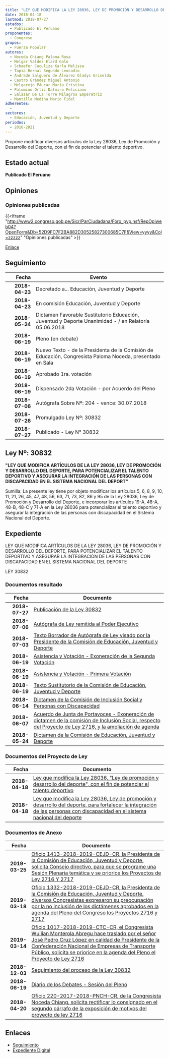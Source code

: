 ```yaml
---
title: "LEY QUE MODIFICA LA LEY 28036, LEY DE PROMOCIÓN Y DESARROLLO DEL DEPORTE, CON EL FIN DE POTENCIAR EL TALENTO DEPORTIVO"
date: 2018-04-18
lastmod: 2018-07-27
estados: 
  - Publicado El Peruano
proponentes: 
  - Congreso
grupos: 
  - Fuerza Popular
autores: 
  - Noceda Chiang Paloma Rosa
  - Melgar Valdez Elard Galo
  - Schaefer Cuculiza Karla Melissa
  - Tapia Bernal Segundo Leocadio
  - Andrade Salguero de Álvarez Gladys Griselda
  - Castro Grández Miguel Antonio
  - Melgarejo Páucar María Cristina
  - Palomino Ortiz Dalmiro Feliciano
  - Salazar De La Torre Milagros Emperatriz
  - Mantilla Medina Mario Fidel
adherentes: 
  - 
sectores: 
  - Educación, Juventud y Deporte
periodos: 
  - 2016-2021
---
```


Propone modificar diversos artículos de la Ley 28036, Ley de Promoción y Desarrollo del Deporte, con el fin de potenciar el talento deportivo.


## Estado actual

**Publicado El Peruano**

## Opiniones

### Opiniones publicadas

{{<iframe "http://www2.congreso.gob.pe/Sicr/ParCiudadana/Foro_pvp.nsf/RepOpiweb04?OpenForm&Db=52D9FC7F2BA882D30525827300685C7F&View=yyyy&Col=zzzzz" "Opiniones publicadas" >}}

[Enlace](http://www2.congreso.gob.pe/Sicr/ParCiudadana/Foro_pvp.nsf/RepOpiweb04?OpenForm&Db=52D9FC7F2BA882D30525827300685C7F&View=yyyy&Col=zzzzz)

## Seguimiento

| Fecha | Evento |
|------:|--------|
| **2018-04-23** | Decretado a... Educación, Juventud y Deporte|
| **2018-04-23** | En comisión Educación, Juventud y Deporte|
| **2018-05-24** | Dictamen Favorable Sustitutorio Educación, Juventud y Deporte Unanimidad - / en Relatoría 05.06.2018|
| **2018-06-19** | Pleno (en debate)|
| **2018-06-19** | Nuevo Texto - de la Presidenta de la Comisión de Educación, Congresista Paloma Noceda, presentado en Sala|
| **2018-06-19** | Aprobado 1ra. votación|
| **2018-06-19** | Dispensado 2da Votación - por Acuerdo del Pleno|
| **2018-07-06** | Autógrafa Sobre Nº: 204 - vence: 30.07.2018|
| **2018-07-26** | Promulgado Ley Nº: 30832|
| **2018-07-27** | Publicado - Ley N° 30832|

## Ley Nº: 30832

**"LEY QUE MODIFICA ARTÍCULOS DE LA LEY 28036, LEY DE PROMOCIÓN Y DESARROLLO DEL DEPORTE, PARA POTENCIALIZAR EL TALENTO DEPORTIVO Y ASEGURAR LA INTEGRACIÓN DE LAS PERSONAS CON DISCAPACIDAD EN EL SISTEMA NACIONAL DEL DEPORT"**

Sumilla: La presente ley tiene por objeto modificar los artículos 5, 6, 8, 9, 10, 11, 21, 26, 45, 47, 48, 56, 63, 71, 73, 82, 86 y 95 de la Ley 28036, Ley de Promoción y Desarrollo del Deporte, e incorporar los artículos 19-A, 48-A, 48-B, 48-C y 71-A en la Ley 28036 para potencializar el talento deportivo y asegurar la integración de las personas con discapacidad en el Sistema Nacional del Deporte.


## Expediente

LEY QUE MODIFICA ARTÍCULOS DE LA LEY 28036, LEY DE PROMOCIÓN Y DESARROLLO DEL DEPORTE, PARA POTENCIALIZAR EL TALENTO DEPORTIVO Y ASEGURAR LA INTEGRACIÓN DE LAS PERSONAS CON DISCAPACIDAD EN EL SISTEMA NACIONAL DEL DEPORTE

LEY 30832


### Documentos resultado

| Fecha | Documento |
|------:|--------|
| **2018-07-27** | [Publicación de la Ley 30832](http://www.leyes.congreso.gob.pe/Documentos/2016_2021/ADLP/Normas_Legales/30832-LEY..pdf) |
| **2018-07-06** | [Autógrafa de Ley remitida al Poder Ejecutivo](http://www.leyes.congreso.gob.pe/Documentos/2016_2021/ADLP/Texto_Aprobado/AU0271620180706..pdf) |
| **2018-07-03** | [Texto Borrador de Autógrafa de Ley visado por la Presidente de la Comisión de Educación, Juventud y Deporte](http://www.leyes.congreso.gob.pe/Documentos/2016_2021/Texto_Borrador_de_Autografa/BAU02716_20180703.pdf) |
| **2018-06-19** | [Asistencia y Votación - Exoneración de la Segunda Votación](http://www.leyes.congreso.gob.pe/Documentos/2016_2021/Asistencia_y_Votacion/Proyectos_de_Ley/Exoneracion_de_Segunda_Votacion/ESV02716_20180619.pdf) |
| **2018-06-19** | [Asistencia y Votación - Primera Votación](http://www.leyes.congreso.gob.pe/Documentos/2016_2021/Asistencia_y_Votacion/Proyectos_de_Ley/AV02716_20180619.pdf) |
| **2018-06-19** | [Texto Sustitutorio de la Comisión de Educación, Juventud y Deporte](http://www.leyes.congreso.gob.pe/Documentos/2016_2021/Texto_Sustitutorio/Proyectos_de_Ley/TS0271620180619.PDF) |
| **2018-06-14** | [Dictamen de la Comisión de Inclusión Social y Personas con Discapacidad](http://www.leyes.congreso.gob.pe/Documentos/2016_2021/Dictamenes/Proyectos_de_Ley/02716DC13MAY20180614.pdf) |
| **2018-06-07** | [Acuerdo de Junta de Portavoces - Exoneración de dictamen de la comisión de Inclusión Social, respecto del Proyecto de Ley 2716, y la ampliación de agenda](http://www.leyes.congreso.gob.pe/Documentos/2016_2021/Acuerdos/Junta_Portavoces/AJP02716_20180607.pdf) |
| **2018-05-24** | [Dictamen de la Comisión de Educación, Juventud y Deporte](http://www.leyes.congreso.gob.pe/Documentos/2016_2021/Dictamenes/Proyectos_de_Ley/02716DC10MAY20180524.pdf) |

### Documentos del Proyecto de Ley

| Fecha | Documento |
|------:|--------|
| **2018-04-18** | [Ley que modifica la Ley 28036, "Ley de promoción y desarrollo del deporte", con el fin de potenciar el talento deportivo](http://www.leyes.congreso.gob.pe/Documentos/2016_2021/Proyectos_de_Ley_y_de_Resoluciones_Legislativas/PL0271720180418..pdf) |
| **2018-04-18** | [Ley que modifica la Ley 28036, Ley de promoción y desarrollo del deporte, para fortalecer la integración de las personas con discapacidad en el sistema nacional del deporte](http://www.leyes.congreso.gob.pe/Documentos/2016_2021/Proyectos_de_Ley_y_de_Resoluciones_Legislativas/PL0271620180418..pdf) |

### Documentos de Anexo

| Fecha | Documento |
|------:|--------|
| **2019-03-25** | [Oficio 1413-2018-2019-CEJD-CR, la Presidenta de la Comisión de Educación, Juventud y Deporte, solicita Consejo directivo, para que se programe una Sesión Plenaria temática y se priorice los Proyectos de Ley 2716 Y 2717](http://www.leyes.congreso.gob.pe/Documentos/2016_2021/Oficios/Comisiones_Ordinarias/OFICIO-1413-2018-2019-CEJD-CR.pdf) |
| **2019-03-18** | [Oficio 1332-2018-2019-CEJD-CR, la Presidenta de la Comisión de Educación, Juventud y Deporte, diversos Congresistas expresaron su preocupación por la no inclusión de los dictámenes aprobados en la agenda del Pleno del Congreso los Proyectos 2716 y 2717](http://www.leyes.congreso.gob.pe/Documentos/2016_2021/Oficios/Comisiones_Ordinarias/OFICIO-1332-2018-2019-CEJD-CR.pdf) |
| **2019-03-14** | [Oficio 1017-2018-2019-CTC-CR, el Congresista Wuilian Monterola Abregu hace traslado por el señor José Pedro Cruz López en calidad de Presidente de la Confederación Nacional de Empresas de Transporte Público, solicita se priorice en la agenda del Pleno el Proyecto de Ley 2716](http://www.leyes.congreso.gob.pe/Documentos/2016_2021/Oficios/Comisiones_Ordinarias/OFICIO-1017-2018-2019-CTC-CR.pdf) |
| **2018-12-03** | [Seguimiento del proceso de la Ley 30832](http://www.leyes.congreso.gob.pe/Documentos/2016_2021/Seguimiento_de_Proyectos_de_Ley/02716PL20181203.pdf) |
| **2018-06-19** | [Diario de los Debates - Sesión del Pleno](http://www.leyes.congreso.gob.pe/Documentos/2016_2021/ADLP/Diario_Debates/30832-TDD.pdf) |
| **2018-04-20** | [Oficio 220-2017-2018-PNCH-CR, de la Congresista Noceda Chiang, solicita rectificar lo consignado en el segundo párrafo de la exposición de motivos del proyecto de ley 2716](http://www.leyes.congreso.gob.pe/Documentos/2016_2021/Oficios/Congresistas/OFICIO-220-2017-2018-PNCH-CR.pdf) |

## Enlaces 

- [Seguimiento](http://www2.congreso.gob.pe/Sicr/TraDocEstProc/CLProLey2016.nsf/f7fff46988ca05b1052578e100829cc7/3f527b0ad6cc63ed0525827300769053?OpenDocument)
- [Expediente Digital](http://www2.congreso.gob.pe/Sicr/TraDocEstProc/CLProLey2016.nsf/f7fff46988ca05b1052578e100829cc7/3f527b0ad6cc63ed0525827300769053?OpenDocument&Click=05257FB7005EB655.eb71d0cf91d8294e05256cdf006b5706/$Body/0.1C6C)
